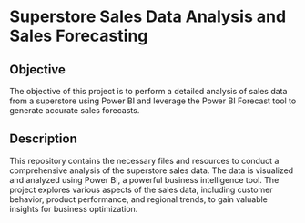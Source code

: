 # Superstore Sales Data Analysis and Sales Forecasting
## Objective
The objective of this project is to perform a detailed analysis of sales data from a superstore using Power BI and leverage the Power BI Forecast tool to generate accurate sales forecasts.

## Description
This repository contains the necessary files and resources to conduct a comprehensive analysis of the superstore sales data. The data is visualized and analyzed using Power BI, a powerful business intelligence tool. The project explores various aspects of the sales data, including customer behavior, product performance, and regional trends, to gain valuable insights for business optimization.

